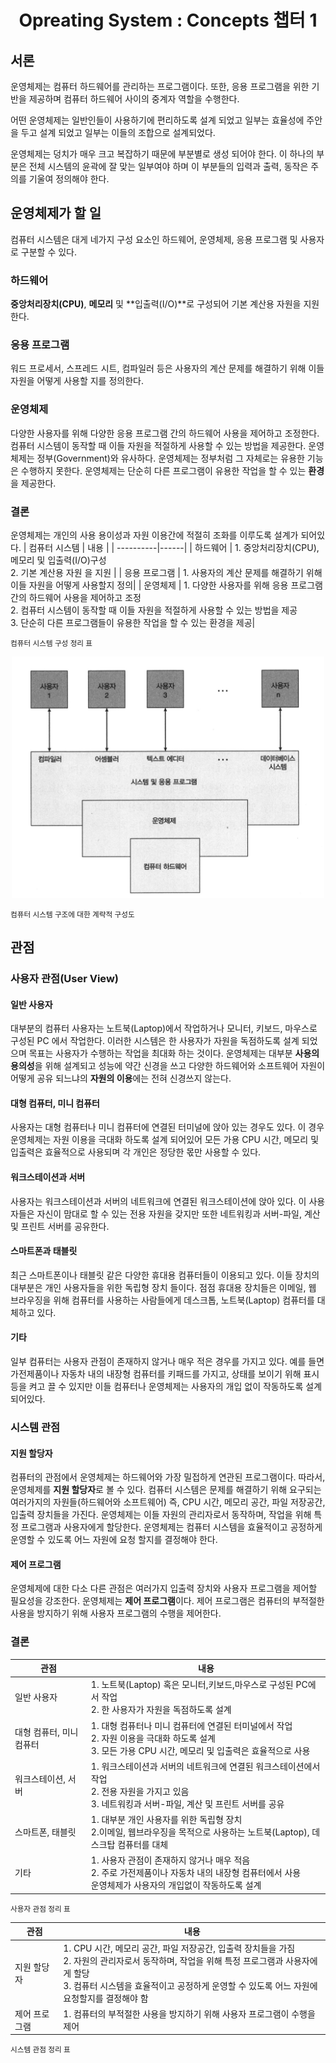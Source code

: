 <h1 align="center">
    Opreating System : Concepts 챕터 1
</h1>

## 서론

운영체제는 컴퓨터 하드웨어를 관리하는 프로그램이다.
또한, 응용 프로그램을 위한 기반을 제공하며 컴퓨터 하드웨어 사이의 중계자 역할을 수행한다.

어떤 운영체제는 일반인들이 사용하기에 편리하도록 설계 되었고 일부는 효율성에 주안을 두고 설계 되었고 일부는 이들의 조합으로 설계되었다.

운영체제는 덩치가 매우 크고 복잡하기 때문에 부분별로 생성 되어야 한다.
이 하나의 부분은 전체 시스템의 윤곽에 잘 맞는 일부여야 하며 이 부분들의 입력과 출력, 동작은 주의를 기울여 정의해야 한다.

## 운영체제가 할 일

컴퓨터 시스템은 대게 네가지 구성 요소인 하드웨어, 운영체제, 응용 프로그램 및 사용자로 구분할 수 있다.

### 하드웨어

**중앙처리장치(CPU)**, **메모리** 및 **입출력(I/O)**로 구성되어 기본 계산용 자원을 지원한다.

### 응용 프로그램

워드 프로세서, 스프레드 시트, 컴파일러 등은 사용자의 계산 문제를 해결하기 위해 이들 자원을 어떻게 사용할 지를 정의한다.

### 운영체제

다양한 사용자를 위해 다양한 응용 프로그램 간의 하드웨어 사용을 제어하고 조정한다.
컴퓨터 시스템이 동작할 때 이들 자원을 적절하게 사용할 수 있는 방법을 제공한다.
운영체제는 정부(Government)와 유사하다. 운영체제는 정부처럼 그 자체로는 유용한 기능은 수행하지 못한다.
운영체제는 단순히 다른 프로그램이 유용한 작업을 할 수 있는 **환경**을 제공한다.

### 결론

운영체제는 개인의 사용 용이성과 자원 이용간에 적절히 조화를 이루도록 설계가 되어있다.
| 컴퓨터 시스템 | 내용 |
| ----------|------|
| 하드웨어 | 1. 중앙처리장치(CPU), 메모리 및 입출력(I/O)구성 <br />2. 기본 계산용 자원 을 지원 |
| 응용 프로그램 | 1. 사용자의 계산 문제를 해결하기 위해 이들 자원을 어떻게 사용할지 정의|
| 운영체제 | 1. 다양한 사용자를 위해 응용 프로그램 간의 하드웨어 사용을 제어하고 조정 <br />2. 컴퓨터 시스템이 동작할 때 이들 자원을 적절하게 사용할 수 있는 방법을 제공 <br /> 3. 단순히 다른 프로그램들이 유용한 작업을 할 수 있는 환경을 제공|

<small>컴퓨터 시스템 구성 정리 표</small>

<p align="center">
    <img src="./img/os-layer.png" alt="os-layer" width="500px" height="auto">
</p>
<small>컴퓨터 시스템 구조에 대한 계략적 구성도</small>

## 관점

### 사용자 관점(User View)

#### 일반 사용자

대부분의 컴퓨터 사용자는 노트북(Laptop)에서 작업하거나 모니터, 키보드, 마우스로 구성된 PC 에서 작업한다.
이러한 시스템은 한 사용자가 자원을 독점하도록 설계 되었으며 목표는 사용자가 수행하는 작업을 최대화 하는 것이다.
운영체제는 대부분 **사용의 용의성**을 위해 설계되고 성능에 약간 신경을 쓰고 다양한 하드웨어와 소프트웨어 자원이 어떻게 공유 되느냐의 **자원의 이용**에는 전혀 신경쓰지 않는다.

#### 대형 컴퓨터, 미니 컴퓨터

사용자는 대형 컴퓨터나 미니 컴퓨터에 연결된 터미널에 앉아 있는 경우도 있다.
이 경우 운영체제는 자원 이용을 극대화 하도록 설계 되어있어 모든 가용 CPU 시간, 메모리 및 입출력은 효율적으로 사용되며 각 개인은 정당한 몫만 사용할 수 있다.

#### 워크스테이션과 서버

사용자는 워크스테이션과 서버의 네트워크에 연결된 워크스테이션에 앉아 있다.
이 사용자들은 자신이 맘대로 할 수 있는 전용 자원을 갖지만 또한 네트워킹과 서버-파일, 계산 및 프린트 서버를 공유한다.

#### 스마트폰과 태블릿

최근 스마트폰이나 태블릿 같은 다양한 휴대용 컴퓨터들이 이용되고 있다.
이들 장치의 대부분은 개인 사용자들을 위한 독립형 장치 들이다.
점점 휴대용 장치들은 이메일, 웹 브라우징을 위해 컴퓨터를 사용하는 사람들에게 데스크톱, 노트북(Laptop) 컴퓨터를 대체하고 있다.

#### 기타

일부 컴퓨터는 사용자 관점이 존재하지 않거나 매우 적은 경우를 가지고 있다.
예를 들면 가전제품이나 자동차 내의 내장형 컴퓨터를 키패드를 가지고, 상태를 보이기 위해 표시등을 켜고 끌 수 있지만 이들 컴퓨터나 운영체제는 사용자의 개입 없이 작동하도록 설계 되어있다.

### 시스템 관점

#### 지원 할당자

컴퓨터의 관점에서 운영체제는 하드웨어와 가장 밀접하게 연관된 프로그램이다. 따라서, 운영체제를 **지원 할당자**로 볼 수 있다.
컴퓨터 시스템은 문제를 해결하기 위해 요구되는 여러가지의 자원들(하드웨어와 소프트웨어) 즉, CPU 시간, 메모리 공간, 파일 저장공간, 입출력 장치들을 가진다.
운영체제는 이들 자원의 관리자로서 동작하며, 작업을 위해 특정 프로그램과 사용자에게 할당한다.
운영체제는 컴퓨터 시스템을 효율적이고 공정하게 운영할 수 있도록 어느 자원에 요청 할지를 결정해야 한다.

#### 제어 프로그램

운영체제에 대한 다소 다른 관점은 여러가지 입출력 장치와 사용자 프로그램을 제어할 필요성을 강조한다.
운영체제는 **제어 프로그램**이다. 제어 프로그램은 컴퓨터의 부적절한 사용을 방지하기 위해 사용자 프로그램의 수행을 제어한다.

### 결론

| 관점                     | 내용                                                                                                                                                            |
| ------------------------ | --------------------------------------------------------------------------------------------------------------------------------------------------------------- |
| 일반 사용자              | 1. 노트북(Laptop) 혹은 모니터,키보드,마우스로 구성된 PC에서 작업 <br /> 2. 한 사용자가 자원을 독점하도록 설계                                                   |
| 대형 컴퓨터, 미니 컴퓨터 | 1. 대형 컴퓨터나 미니 컴퓨터에 연결된 터미널에서 작업 <br /> 2. 자원 이용을 극대화 하도록 설계 <br /> 3. 모든 가용 CPU 시간, 메모리 및 입출력은 효율적으로 사용 |
| 워크스테이션, 서버       | 1. 워크스테이션과 서버의 네트워크에 연결된 워크스테이션에서 작업 <br /> 2. 전용 자원을 가지고 있음 <br />3. 네트워킹과 서버-파일, 계산 및 프린트 서버를 공유    |
| 스마트폰, 태블릿         | 1. 대부분 개인 사용자를 위한 독립형 장치 <br /> 2.이메일, 웹브라우징을 목적으로 사용하는 노트북(Laptop), 데스크탑 컴퓨터를 대체                                 |
| 기타                     | 1. 사용자 관점이 존재하지 않거나 매우 적음 <br />2. 주로 가전제품이나 자동차 내의 내장형 컴퓨터에서 사용 <br />운영체제가 사용자의 개입없이 작동하도록 설계     |

<small>사용자 관점 정리 표</small>

| 관점          | 내용                                                                                                                                                                                                                                             |
| ------------- | ------------------------------------------------------------------------------------------------------------------------------------------------------------------------------------------------------------------------------------------------ |
| 지원 할당자   | 1. CPU 시간, 메모리 공간, 파일 저장공간, 입출력 장치들을 가짐 <br />2. 자원의 관리자로서 동작하며, 작업을 위해 특정 프로그램과 사용자에게 할당 <br /> 3. 컴퓨터 시스템을 효율적이고 공정하게 운영할 수 있도록 어느 자원에 요청할지를 결정해야 함 |
| 제어 프로그램 | 1. 컴퓨터의 부적절한 사용을 방지하기 위해 사용자 프로그램이 수행을 제어                                                                                                                                                                          |

<small>시스템 관점 정리 표</small>
